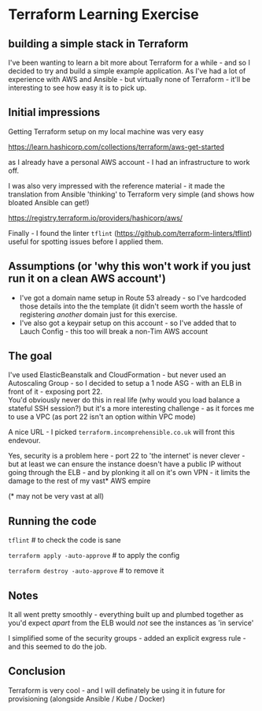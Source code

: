 # Terraform Learning Exercise

## building a simple stack in Terraform

I've been wanting to learn a bit more about Terraform for a while - and so I decided to try and build a simple example application.
As I've had a lot of experience with AWS and Ansible - but virtually none of Terraform - it'll be interesting to see how easy it is to pick up.

## Initial impressions

Getting Terraform setup on my local machine was very easy

https://learn.hashicorp.com/collections/terraform/aws-get-started

as I already have a personal AWS account - I had an infrastructure to work off.  

I was also very impressed with the reference material - it made the translation from Ansible 'thinking' to Terraform very simple (and shows how bloated Ansible can get!)

https://registry.terraform.io/providers/hashicorp/aws/

Finally - I found the linter `tflint` (https://github.com/terraform-linters/tflint) useful for spotting issues before I applied them.

## Assumptions (or 'why this won't work if you just run it on a clean AWS account')

* I've got a domain name setup in Route 53 already - so I've hardcoded those details into the the template (it didn't seem worth the hassle of registering _another_ domain just for this exercise.   
* I've also got a keypair setup on this account - so I've added that to Lauch Config - this too will break a non-Tim AWS account

## The goal

I've used ElasticBeanstalk and CloudFormation - but never used an Autoscaling Group - so I decided to setup a 1 node ASG - with an ELB in front of it - exposing port 22.  
You'd obviously never do this in real life (why would you load balance a stateful SSH session?) but it's a more interesting challenge - as it forces me to use a VPC (as port 22 isn't an option within VPC mode) 

A nice URL - I picked `terraform.incomprehensible.co.uk` will front this endevour. 

Yes, security is a problem here - port 22 to 'the internet' is never clever - but at least we can ensure the instance doesn't have a public IP without going through the ELB - and by plonking it all on it's own VPN - it limits the damage to the rest of my vast* AWS empire 

(* may not be very vast at all)

## Running the code

`tflint` # to check the code is sane

`terraform apply -auto-approve` # to apply the config

`terraform destroy -auto-approve` # to remove it

## Notes

It all went pretty smoothly - everything built up and plumbed together as you'd expect _apart_ from the ELB would _not_ see the instances as 'in service'

I simplified some of the security groups - added an explicit exgress rule - and this seemed to do the job.

## Conclusion

Terraform is very cool - and I will definately be using it in future for provisioning (alongside Ansible / Kube / Docker) 